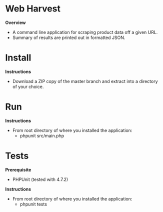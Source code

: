 # Web Harvest

__Overview__
* A command line application for scraping product data off a given URL.
* Summary of results are printed out in formatted JSON.

# Install

__Instructions__
* Download a ZIP copy of the master branch and extract into a directory of your choice.

# Run

__Instructions__
* From root directory of where you installed the application:
  * phpunit src/main.php

# Tests

__Prerequisite__
* PHPUnit (tested with 4.7.2)

__Instructions__
* From root directory of where you installed the application:
  * phpunit tests


